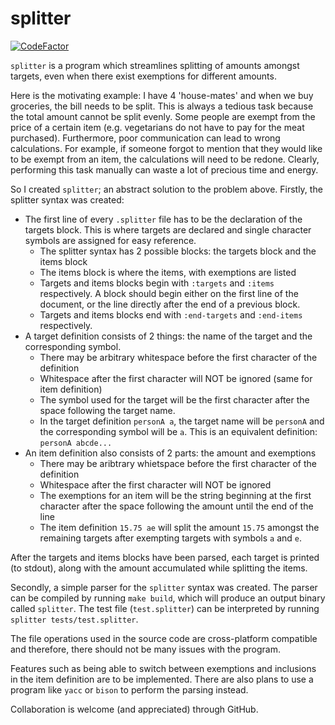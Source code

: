 # splitter

[![CodeFactor](https://www.codefactor.io/repository/github/navaz-alani/splitter/badge)](https://www.codefactor.io/repository/github/navaz-alani/splitter)

`splitter` is a program which streamlines splitting of amounts amongst targets, even when there exist exemptions for different amounts.

Here is the motivating example: I have 4 'house-mates' and when we buy groceries, the bill needs to be split. This is always a tedious task because the total amount cannot be split evenly. Some people are exempt from the price of a certain item (e.g. vegetarians do not have to pay for the meat purchased). Furthermore, poor communication can lead to wrong calculations. For example, if someone forgot to mention that they would like to be exempt from an item, the calculations will need to be redone. Clearly, performing this task manually can waste a lot of precious time and energy.

So I created `splitter`; an abstract solution to the problem above. Firstly, the splitter syntax was created:

* The first line of every `.splitter` file has to be the declaration of the targets block. This is where targets are declared and single character symbols are assigned for easy reference.
  * The splitter syntax has 2 possible blocks: the targets block and the items block
  * The items block is where the items, with exemptions are listed
  * Targets and items blocks begin with `:targets` and `:items` respectively. A block should begin either on the first line of the document, or the line directly after the end of a previous block.
  * Targets and items blocks end with `:end-targets` and `:end-items` respectively.
* A target definition consists of 2 things: the name of the target and the corresponding symbol. 
  * There may be arbitrary whitespace before the first character of the definition
  * Whitespace after the first character will NOT be ignored (same for item definition)
  * The symbol used for the target will be the first character after the space following the target name.
  * In the target definition `personA a`, the target name will be `personA` and the corresponding symbol will be `a`. This is an equivalent definition: `personA abcde...`
* An item definition also consists of 2 parts: the amount and exemptions
  * There may be aribtrary whietspace before the first character of the definition
  * Whitespace after the first character will NOT be ignored
  * The exemptions for an item will be the string beginning at the first character after the space following the amount until the end of the line
  * The item definition `15.75 ae` will split the amount `15.75` amongst the remaining targets after exempting targets with symbols `a` and `e`.

After the targets and items blocks have been parsed, each target is printed (to stdout), along with the amount accumulated while splitting the items.

Secondly, a simple parser for the `splitter` syntax was created. The parser can be compiled by running `make build`, which will produce an output binary called `splitter`. The test file (`test.splitter`) can be interpreted by running `splitter tests/test.splitter`.

The file operations used in the source code are cross-platform compatible and therefore, there should not be many issues with the program.

Features such as being able to switch between exemptions and inclusions in the item definition are to be implemented. There are also plans to use a program like `yacc` or `bison` to perform the parsing instead.

Collaboration is welcome (and appreciated) through GitHub.
